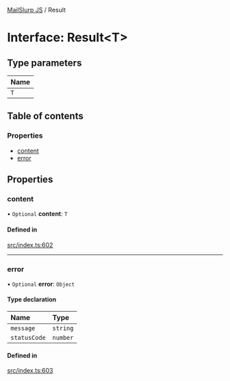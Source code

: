 [MailSlurp JS](../README.md) / Result

# Interface: Result<T\>

## Type parameters

| Name |
| :------ |
| `T` |

## Table of contents

### Properties

- [content](Result.md#content)
- [error](Result.md#error)

## Properties

### content

• `Optional` **content**: `T`

#### Defined in

[src/index.ts:602](https://github.com/mailslurp/mailslurp-client/blob/113e801/src/index.ts#L602)

___

### error

• `Optional` **error**: `Object`

#### Type declaration

| Name | Type |
| :------ | :------ |
| `message` | `string` |
| `statusCode` | `number` |

#### Defined in

[src/index.ts:603](https://github.com/mailslurp/mailslurp-client/blob/113e801/src/index.ts#L603)
